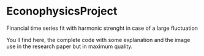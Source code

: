 # EconophysicsProject
Financial time series fit with harmonic strenght in case of a large fluctuation 

You ll find here, the complete code with some explanation and the image use in the research paper but in maximum quality.
